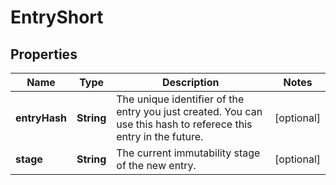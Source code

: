 
# EntryShort

## Properties
Name | Type | Description | Notes
------------ | ------------- | ------------- | -------------
**entryHash** | **String** | The unique identifier of the entry you just created. You can use this hash to referece this entry in the future. |  [optional]
**stage** | **String** | The current immutability stage of the new entry. |  [optional]



